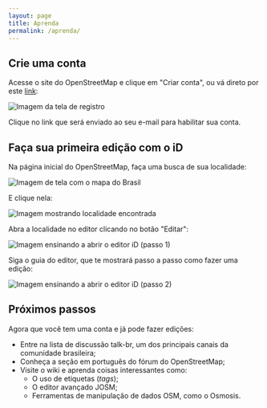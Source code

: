 ```yaml
---
layout: page
title: Aprenda
permalink: /aprenda/
---
```


## Crie uma conta

Acesse o site do OpenStreetMap e clique em "Criar conta", ou vá direto por este [link](https://www.openstreetmap.org/user/new?locale=pt-BR):

![Imagem da tela de registro]({{site.baseurl}}/images/aprenda/criar-conta.png)

Clique no link que será enviado ao seu e-mail para habilitar sua conta.

## Faça sua primeira edição com o iD

Na página inicial do OpenStreetMap, faça uma busca de sua localidade:

![Imagem de tela com o mapa do Brasil]({{site.baseurl}}/images/aprenda/busque-sua-localidade.png)

E clique nela:

![Imagem mostrando localidade encontrada]({{site.baseurl}}/images/aprenda/escolha-sua-localidade.png)

Abra a localidade no editor clicando no botão "Editar":

![Imagem ensinando a abrir o editor iD (passo 1)]({{site.baseurl}}/images/aprenda/abra-o-editor.png)

Siga o guia do editor, que te mostrará passo a passo como fazer uma edição:

![Imagem ensinando a abrir o editor iD (passo 2)]({{site.baseurl}}/images/aprenda/inicie-o-guia-do-id.png)

## Próximos passos

Agora que você tem uma conta e já pode fazer edições:

- Entre na lista de discussão talk-br, um dos principais canais da comunidade brasileira;
- Conheça a seção em português do fórum do OpenStreetMap;
- Visite o wiki e aprenda coisas interessantes como:
	- O uso de etiquetas (_tags_);
	- O editor avançado JOSM;
	- Ferramentas de manipulação de dados OSM, como o Osmosis.
